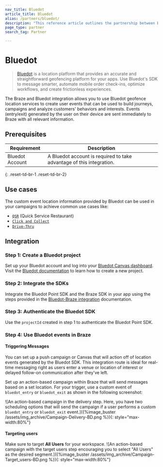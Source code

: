 ```yaml
---
nav_title: Bluedot
article_title: Bluedot
alias: /partners/bluedot/
description: "This reference article outlines the partnership between Braze and Bluedot, a location platform, providing accurate and straightforward geofencing platform for your apps."
page_type: partner
search_tag: Partner

---
```


# Bluedot

> [Bluedot](https://bluedot.io/) is a location platform that provides an accurate and straightforward geofencing platform for your apps. Use Bluedot's SDK to message smarter, automate mobile order check-ins, optimize workflows, and create frictionless experiences. 

The Braze and Bluedot integration allows you to use Bluedot geofence location services to create user events that can be used to build journeys, campaigns and analyze customers' behaviors and interests. Events (entry/exit) generated by the user on their device are sent immediately to Braze with all relevant information. 

## Prerequisites

| Requirement | Description |
|---|---|
| Bluedot Account | A Bluedot account is required to take advantage of this integration. |
{: .reset-td-br-1 .reset-td-br-2}

## Use cases

The custom event location information provided by Bluedot can be used in your campaigns to achieve common use cases like:
- [`QSR`](https://bluedot.io/solutions/quick-service-restaurants/) (Quick Service Restaurant)
- [`Click and Collect`](https://bluedot.io/solutions/click-and-collect/)
- [`Drive-Thru`](https://bluedot.io/solutions/qsr-drive-thru/) 

## Integration

### Step 1: Create a Bluedot project
Set up your Bluedot account and log into your [Bluedot Canvas dashboard](https://docs.bluedot.io/canvas/). Visit the [Bluedot documentation]((https://docs.bluedot.io/canvas/creating-a-new-project/)) to learn how to create a new project.

### Step 2: Integrate the SDKs
Integrate the Bluedot Point SDK and the Braze SDK in your app using the steps provided in the [Bluedot-Braze integration](https://docs.bluedot.io/integrations/braze-integration/) documentation.

### Step 3: Authenticate the Bluedot SDK
Use the `projectId` created in step 1 to authenticate the Bluedot Point SDK.

### Step 4: Use Bluedot events in Braze

#### Triggering Messages

You can set up a push campaign or Canvas that will action off of location events generated by the Bluedot SDK. This integration route is ideal for real-time messaging right as users enter a venue or location of interest or delayed follow-on communication after they've left.

Set up an action-based campaign within Braze that will send messages based on a set location. For your trigger, use a custom event of `bluedot_entry` or `bluedot_exit` as shown in the following screenshot:

![An action-based campaign in the delivery step. Here, you have two scheduling options that will send the campaign if a user performs a custom `bluedot_entry` or `bluedot_exit` event.]({%image_buster /assets/img_archive/Campaign-Delivery-BD.png %}){: style="max-width:80%"}

#### Targeting users

Make sure to target **All Users** for your workspace.
![An action-based campaign with the target users step encouraging you to select "All Users" as the desired segment.]({%image_buster /assets/img_archive/Campaign-Target_users-BD.png %}){: style="max-width:80%"}